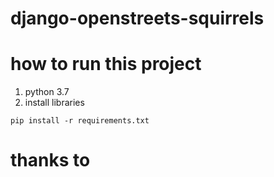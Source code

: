 # django-openstreets-squirrels

# how to run this project
1. python 3.7 
2. install libraries
```shell
pip install -r requirements.txt
```

# thanks to 

